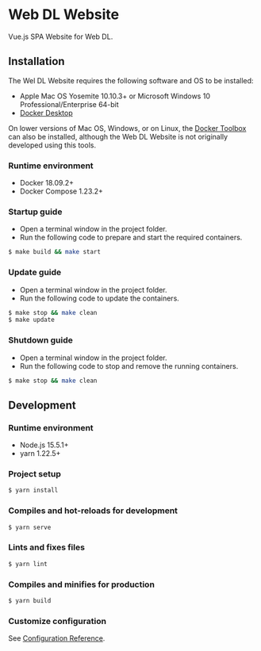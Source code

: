 # Web DL Website

Vue.js SPA Website for Web DL.

## Installation

The Wel DL Website requires the following software and OS to be installed:

- Apple Mac OS Yosemite 10.10.3+ or Microsoft Windows 10 Professional/Enterprise 64-bit
- [Docker Desktop](https://www.docker.com/products/docker-desktop) 

On lower versions of Mac OS, Windows, or on Linux, the [Docker Toolbox](https://docs.docker.com/toolbox/toolbox_install_windows/) can also be installed, although the Web DL Website is not originally developed using this tools.

### Runtime environment
- Docker 18.09.2+
- Docker Compose 1.23.2+

### Startup guide

 - Open a terminal window in the project folder.
 - Run the following code to prepare and start the required containers.

``` bash
$ make build && make start
```

### Update guide

 - Open a terminal window in the project folder.
 - Run the following code to update the containers.

``` bash
$ make stop && make clean
$ make update
```

### Shutdown guide

 - Open a terminal window in the project folder.
 - Run the following code to stop and remove the running containers.

``` bash
$ make stop && make clean
```

## Development

### Runtime environment
- Node.js 15.5.1+
- yarn 1.22.5+

### Project setup
``` bash
$ yarn install
```

### Compiles and hot-reloads for development

``` bash
$ yarn serve
```

### Lints and fixes files

``` bash
$ yarn lint
```

### Compiles and minifies for production

``` bash
$ yarn build
```

### Customize configuration
See [Configuration Reference](https://cli.vuejs.org/config/).
